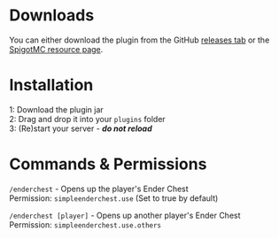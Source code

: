 # Downloads

You can either download the plugin from the GitHub [releases tab](https://github.com/Poreyy/SimpleEnderChest/releases) or the [SpigotMC resource page](https://www.spigotmc.org/resources/simpleenderchest.117299/).

# Installation

1: Download the plugin jar\
2: Drag and drop it into your ``plugins`` folder\
3: (Re)start your server - ***do not reload***

# Commands & Permissions

``/enderchest`` - Opens up the player's Ender Chest\
Permission: ``simpleenderchest.use`` (Set to true by default)

``/enderchest [player]`` - Opens up another player's Ender Chest\
Permission: ``simpleenderchest.use.others``